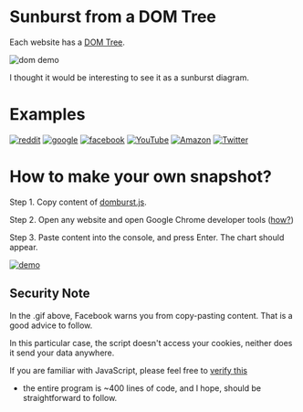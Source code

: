 # Sunburst from a DOM Tree

Each website has a [DOM Tree](https://en.wikipedia.org/wiki/Document_Object_Model).

![dom demo](https://upload.wikimedia.org/wikipedia/commons/thumb/5/5a/DOM-model.svg/440px-DOM-model.svg.png)

I thought it would be interesting to see it as a sunburst diagram. 

# Examples

[![reddit](https://i.imgur.com/7SZnSTvl.png)](https://i.imgur.com/7SZnSTv.png)
[![google](https://i.imgur.com/r7Lqk3Nl.png)](https://i.imgur.com/r7Lqk3N.png)
[![facebook](https://i.imgur.com/mv7hKH8l.png)](https://i.imgur.com/mv7hKH8.png)
[![YouTube](https://i.imgur.com/LtkOFUMl.png)](https://i.imgur.com/LtkOFUM.png)
[![Amazon](https://i.imgur.com/cdBiRVzl.png)](https://i.imgur.com/cdBiRVz.png)
[![Twitter](https://i.imgur.com/13muK56l.png)](https://i.imgur.com/13muK56.png)

# How to make your own snapshot?

Step 1. Copy content of [domburst.js](https://raw.githubusercontent.com/anvaka/sunburst/master/demo/dom/build/domburst.js).

Step 2. Open any website and open Google Chrome developer tools ([how?](https://stackoverflow.com/a/66434/125351))

Step 3. Paste content into the console, and press Enter. The chart should appear.

[![demo](https://i.imgur.com/uXpfDVq.gif)](https://i.imgur.com/NPFZwgU.gif)

## Security Note

In the .gif above, Facebook warns you from copy-pasting content. That is a good advice
to follow. 

In this particular case, the script doesn't access your cookies, neither does
it send your data anywhere.

If you are familiar with JavaScript, please feel free to [verify this](https://raw.githubusercontent.com/anvaka/sunburst/master/demo/dom/build/domburst.js)
 - the entire program is ~400 lines of code, and I hope, should be straightforward to follow.
